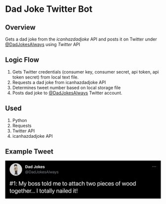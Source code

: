 # Dad Joke Twitter Bot

## Overview
Gets a dad joke from the *icanhazdadjoke* API and posts it on Twitter under [@DadJokesAlways](https://twitter.com/DadJokesAlways) using *Twitter* API

## Logic Flow
1. Gets Twitter credentials (consumer key, consumer secret, api token, api token secret) from local text file.
2. Requests a dad joke from icanhazdadjoke API
3. Determines tweet number based on local storage file
4. Posts dad joke to [@DadJokesAlways](https://twitter.com/DadJokesAlways) Twitter account.

## Used
1. Python
2. Requests
3. Twitter API
4. icanhazdadjoke API

## Example Tweet
![Example Tweet](/exampleTweet.png)
